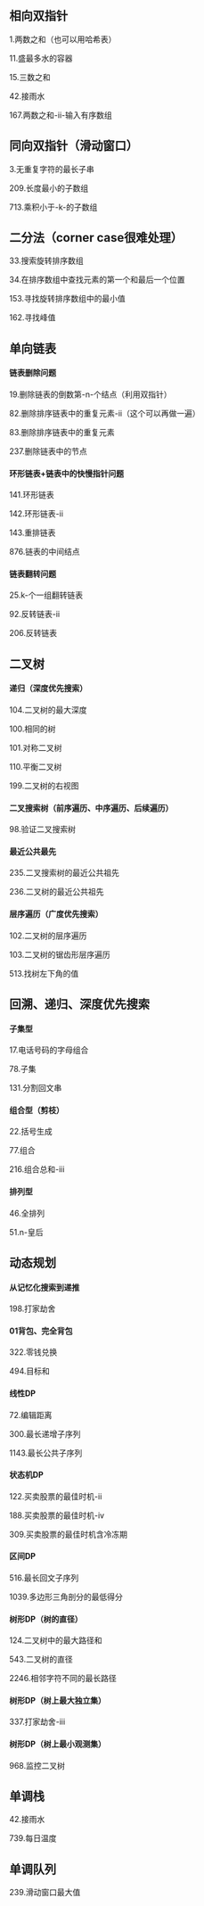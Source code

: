 ## 相向双指针

1.两数之和（也可以用哈希表）

11.盛最多水的容器

15.三数之和

42.接雨水

167.两数之和-ii-输入有序数组

## 同向双指针（滑动窗口）

3.无重复字符的最长子串

209.长度最小的子数组

713.乘积小于-k-的子数组

## 二分法（corner case很难处理）

33.搜索旋转排序数组

34.在排序数组中查找元素的第一个和最后一个位置

153.寻找旋转排序数组中的最小值

162.寻找峰值

## 单向链表

#### 链表删除问题

19.删除链表的倒数第-n-个结点（利用双指针）

82.删除排序链表中的重复元素-ii（这个可以再做一遍）

83.删除排序链表中的重复元素

237.删除链表中的节点

#### 环形链表+链表中的快慢指针问题

141.环形链表

142.环形链表-ii

143.重排链表

876.链表的中间结点

#### 链表翻转问题

25.k-个一组翻转链表

92.反转链表-ii

206.反转链表

## 二叉树

#### 递归（深度优先搜索）

104.二叉树的最大深度

100.相同的树

101.对称二叉树

110.平衡二叉树

199.二叉树的右视图

#### 二叉搜索树（前序遍历、中序遍历、后续遍历）

98.验证二叉搜索树

#### 最近公共最先

235.二叉搜索树的最近公共祖先

236.二叉树的最近公共祖先

#### 层序遍历（广度优先搜索）

102.二叉树的层序遍历

103.二叉树的锯齿形层序遍历

513.找树左下角的值

## 回溯、递归、深度优先搜索

#### 子集型

17.电话号码的字母组合

78.子集

131.分割回文串

#### 组合型（剪枝）

22.括号生成

77.组合

216.组合总和-iii

#### 排列型

46.全排列

51.n-皇后

## 动态规划

#### 从记忆化搜索到递推

198.打家劫舍

#### 01背包、完全背包

322.零钱兑换

494.目标和

#### 线性DP

72.编辑距离

300.最长递增子序列

1143.最长公共子序列

#### 状态机DP

122.买卖股票的最佳时机-ii

188.买卖股票的最佳时机-iv

309.买卖股票的最佳时机含冷冻期

#### 区间DP

516.最长回文子序列

1039.多边形三角剖分的最低得分

#### 树形DP（树的直径）

124.二叉树中的最大路径和

543.二叉树的直径

2246.相邻字符不同的最长路径

#### 树形DP（树上最大独立集）

337.打家劫舍-iii

#### 树形DP（树上最小观测集）

968.监控二叉树

## 单调栈

42.接雨水

739.每日温度

## 单调队列

239.滑动窗口最大值